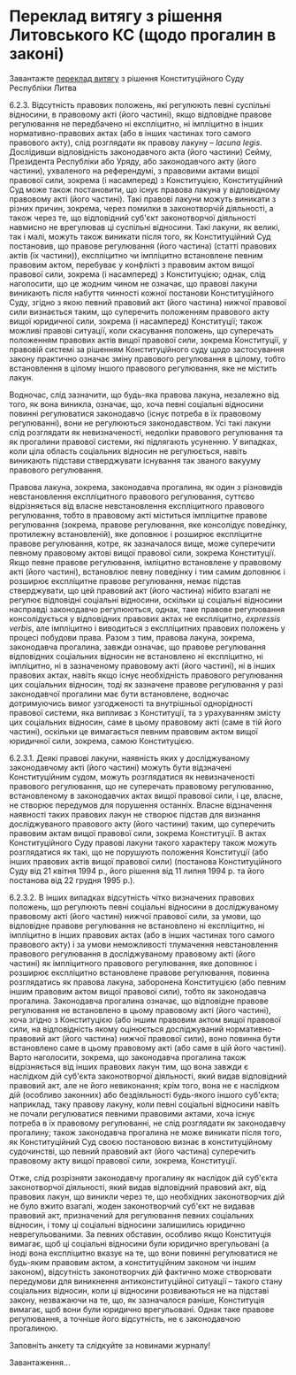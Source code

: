 # Переклад витягу з рішення Литовського КС \(щодо прогалин в законі\)

Завантажте [переклад витягу](https://github.com/EducationalEra/hrights/tree/074987dc9b7a25cbe07b11db60eef1e48a6109fb/2/vytyag_Lytva.pdf) з рішення Конституційного Суду Республіки Литва

6.2.3. Відсутність правових положень, які регулюють певні суспільні відносини, в правовому акті \(його частині\), якщо відповідне правове регулювання не передбачено ні експліцитно, ні імпліцитно в інших нормативно-правових актах \(або в інших частинах того самого правового акту\), слід розглядати як правову лакуну – _lacuna legis_. Дослідивши відповідність законодавчого акта \(його частини\) Сейму, Президента Республіки або Уряду, або законодавчого акту \(його частини\), ухваленого на референдумі, з правовими актами вищої правової сили, зокрема \(і насамперед\) з Конституцією, Конституційний Суд може також постановити, що існує правова лакуна у відповідному правовому акті \(його частині\). Такі правові лакуни можуть виникати з різних причин, зокрема, через помилки в законотворчій діяльності, а також через те, що відповідний суб'єкт законотворчої діяльності навмисно не врегулював ці суспільні відносини. Такі лакуни, як великі, так і малі, можуть також виникати після того, як Конституційний Суд постановив, що правове регулювання \(його частина\) \(статті правових актів \(їх частини\)\), експліцитно чи імпліцитно встановлене певним правовим актом, перебуває у конфлікті з правовим актом вищої правової сили, зокрема \(і насамперед\) з Конституцією; однак, слід наголосити, що це жодним чином не означає, що правові лакуни виникають після набуття чинності кожної постанови Конституційного Суду, згідно з якою певний правовий акт \(його частина\) нижчої правової сили визнається таким, що суперечить положенням правового акту вищої юридичної сили, зокрема \(і насамперед\) Конституції; також можливі правові ситуації, коли скасування положень, що суперечать положенням правових актів вищої правової сили, зокрема Конституції, у правовій системі за рішенням Конституційного суду щодо застосування закону практично означає зміну правового регулювання в цілому, тобто встановлення в цілому іншого правового регулювання, яке не містить лакун.

Водночас, слід зазначити, що будь-яка правова лакуна, незалежно від того, як вона виникла, означає, що, хоча певні соціальні відносини повинні регулюватися законодавчо \(існує потреба в їх правовому регулюванні\), вони не регулюються законодавством. Усі такі лакуни слід розглядати як невизначеності, недоліки правового регулювання та як прогалини правової системи, які підлягають усуненню. У випадках, коли ціла область соціальних відносин не регулюється, навіть виникають підстави стверджувати існування так званого вакууму правового регулювання.

Правова лакуна, зокрема, законодавча прогалина, як один з різновидів невстановлення експліцитного правового регулювання, суттєво відрізняється від власне невстановлення експліцитного правового регулювання, тобто в правовому акті міститься імпліцитне правове регулювання \(зокрема, правове регулювання, яке консолідує поведінку, протилежну встановленій\), яке доповнює і розширює експліцитне правове регулювання, котре, як зазначалося вище, може суперечити певному правовому актові вищої правової сили, зокрема Конституції. Якщо певне правове регулювання, імліцитно встановлене у правовому акті \(його частині\), встановлює певну поведінку і тим самим доповнює і розширює експліцитне правове регулювання, немає підстав стверджувати, що цей правовий акт \(його частина\) нібито взагалі не регулює відповідні соціальні відносини, оскільки ці соціальні відносини насправді законодавчо регулюються, однак, таке правове регулювання консолідується у відповідних правових актах не експліцитно, _expressis verbis_, але імпліцитно і виводиться з експліцитних правових положень у процесі побудови права. Разом з тим, правова лакуна, зокрема, законодавча прогалина, завжди означає, що правове регулювання відповідних соціальних відносин не встановлено ні експліцитно, ні імпліцитно, ні в зазначеному правовому акті \(його частині\), ні в інших правових актах, навіть якщо існує необхідність правового регулювання цих соціальних відносин, тоді як зазначене правове регулювання у разі законодавчої прогалини має бути встановлене, водночас дотримуючись вимог узгодженості та внутрішньої однорідності правової системи, яка випливає з Конституції, та з урахуванням змісту цих соціальних відносин, саме в цьому правовому акті \(саме в тій його частині\), оскільки це вимагається певним правовим актом вищої юридичної сили, зокрема, самою Конституцією.

6.2.3.1. Деякі правові лакуни, наявність яких у досліджуваному законодавчому акті \(його частині\) можуть бути відзначені Конституційним судом, можуть розглядатися як невизначеності правового регулювання, що не суперечать правовому регулюванню, встановленому в законодавчих актах вищої правової сили, і це, власне, не створює передумов для порушення останніх. Власне відзначення наявності таких правових лакун не створює підстав для визнання досліджуваного правового акту \(його частини\) таким, що суперечить правовим актам вищої правової сили, зокрема Конституції. В актах Конституційного Суду правові лакуни такого характеру також можуть розглядатися як такі, що не порушують положення Конституції \(або інших правових актів вищої правової сили\) \(постанова Конституційного Суду від 21 квітня 1994 р., його рішення від 11 липня 1994 р. та його постанова від 22 грудня 1995 р.\).

6.2.3.2. В інших випадках відсутність чітко визначених правових положень, що регулюють певні соціальні відносини в досліджуваному правовому акті \(його частині\) нижчої правової сили, за умови, що відповідне правове регулювання не встановлено ні експліцитно, ні імпліцитно в інших правових актах \(або в інших частинах того самого правового акту\) і за умови неможливості тлумачення невстановлення правового регулювання в досліджуваному правовому акті \(його частині\) як імпліцитного правового регулювання, яке доповнює і розширює експліцитно встановлене правове регулювання, повинна розглядатись як правова лакуна, заборонена Конституцією \(або певним іншим правовим актом вищої правової сили\), тобто як законодавча прогалина. Законодавча прогалина означає, що відповідне правове регулювання не встановлено в цьому правовому акті \(його частині\), хоча згідно з Конституцією \(або іншим правовим актом вищої правової сили, на відповідність якому оцінюється досліджуваний нормативно-правовий акт \(його частина\) нижчої правової сили\), воно повинна бути встановлено саме в цьому правовому акті \(або саме в цій його частині\). Варто наголосити, зокрема, що законодавча прогалина також відрізняється від інших правових лакун тим, що вона завжди є наслідком дій суб'єкта законотворчої діяльності, який видав відповідний правовий акт, але не його невиконання; крім того, вона не є наслідком дій \(особливо законних\) або бездіяльності будь-якого іншого суб'єкта; наприклад, таку правову лакуну, коли певні соціальні відносини навіть не почали регулюватися певними правовими актами, хоча існує потреба в їх правовому регулюванні, не слід розглядати як законодавчу прогалину; також законодавча прогалина не може виникати після того, як Конституційний Суд своєю постановою визнає в конституційному судочинстві, що певний правовий акт \(його частина\) суперечить правовому акту вищої правової сили, зокрема, Конституції.

Отже, слід розрізняти законодавчу прогалину як наслідок дій суб'єкта законотворчої діяльності, який видав відповідний правовий акт, від правових лакун, що виникли через те, що необхідних законотворчих дій не було вжито взагалі, жоден законотворчий суб'єкт не видавав правовий акт, призначений для регулювання певних соціальних відносин, і тому ці соціальні відносини залишились юридично неврегульованими. За певних обставин, особливо якщо Конституція вимагає, щоб ці соціальні відносини були юридично врегульовані \(а іноді вона експліцитно вказує на те, що вони повинні регулюватися не будь-яким правовим актом, а конституційним законом чи іншим законом\), відсутність законотворчих дій фактично може створювати передумови для виникнення антиконституційної ситуації – такого стану соціальних відносин, коли ці відносини розвиваються не на підставі закону, незважаючи на те, що, як зазначалося раніше, Конституція вимагає, щоб вони були юридично врегульовані. Однак таке правове регулювання, а точніше його відсутність, не є законодавчою прогалиною.

Заповніть анкету та слідкуйте за новинами журналу!

Завантаження...

